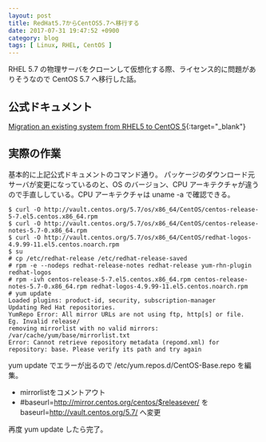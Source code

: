 ```yaml
---
layout: post
title: RedHat5.7からCentOS5.7へ移行する
date: 2017-07-31 19:47:52 +0900
category: blog
tags: [ Linux, RHEL, CentOS ]
---
```


RHEL 5.7 の物理サーバをクローンして仮想化する際、ライセンス的に問題がありそうなので CentOS 5.7 へ移行した話。

## 公式ドキュメント

[Migration an existing system from RHEL5 to CentOS 5](https://wiki.centos.org/HowTos/MigrationGuide#head-c31a6a29f59a74d75074d1b110f563ffc15cb86a){:target="_blank"}

## 実際の作業

基本的に上記公式ドキュメントのコマンド通り。
パッケージのダウンロード元サーバが変更になっているのと、OS のバージョン、CPU アーキテクチャが違うので手直ししている。CPU アーキテクチャは uname -a で確認できる。

```shell
$ curl -O http://vault.centos.org/5.7/os/x86_64/CentOS/centos-release-5-7.el5.centos.x86_64.rpm
$ curl -O http://vault.centos.org/5.7/os/x86_64/CentOS/centos-release-notes-5.7-0.x86_64.rpm
$ curl -O http://vault.centos.org/5.7/os/x86_64/CentOS/redhat-logos-4.9.99-11.el5.centos.noarch.rpm
$ su
# cp /etc/redhat-release /etc/redhat-release-saved
# rpm -e --nodeps redhat-release-notes redhat-release yum-rhn-plugin redhat-logos
# rpm -ivh centos-release-5-7.el5.centos.x86_64.rpm centos-release-notes-5.7-0.x86_64.rpm redhat-logos-4.9.99-11.el5.centos.noarch.rpm
# yum update
Loaded plugins: product-id, security, subscription-manager
Updating Red Hat repositories.
YumRepo Error: All mirror URLs are not using ftp, http[s] or file.
Eg. Invalid release/
removing mirrorlist with no valid mirrors: /var/cache/yum/base/mirrorlist.txt
Error: Cannot retrieve repository metadata (repomd.xml) for repository: base. Please verify its path and try again
```

yum update でエラーが出るので /etc/yum.repos.d/CentOS-Base.repo を編集。

- mirrorlistをコメントアウト
- #baseurl=http://mirror.centos.org/centos/$releasever/ を baseurl=http://vault.centos.org/5.7/ へ変更

再度 yum update したら完了。
